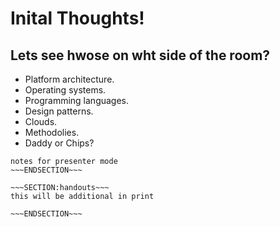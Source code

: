 <!SLIDE>
# Inital Thoughts! #
## Lets see hwose on wht side of the room? ##

* Platform architecture.
* Operating systems.
* Programming languages.
* Design patterns.
* Clouds.
* Methodolies.
* Daddy or Chips?


~~~SECTION:notes~~~
notes for presenter mode
~~~ENDSECTION~~~

~~~SECTION:handouts~~~
this will be additional in print

~~~ENDSECTION~~~


